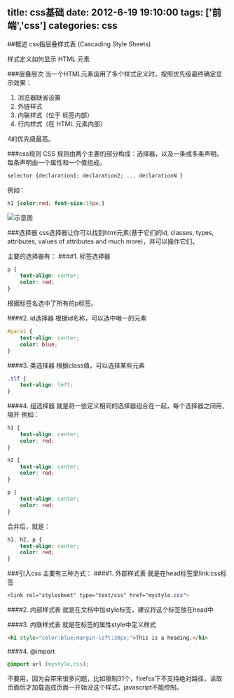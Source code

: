 title: css基础
date: 2012-6-19 19:10:00
tags: ['前端','css']
categories: css
---

##概述
css指层叠样式表 (Cascading Style Sheets)

样式定义如何显示 HTML 元素


###层叠层次
当一个HTML元素运用了多个样式定义时，按照优先级最终确定显示效果：
1. 浏览器缺省设置
2. 外链样式
3. 内联样式（位于 <head> 标签内部）
4. 行内样式（在 HTML 元素内部）

4的优先级最高。

###css规则
CSS 规则由两个主要的部分构成：选择器，以及一条或多条声明。每条声明由一个属性和一个值组成。
```css
selector {declaration1; declaration2; ... declarationN }
```
例如：
```css
h1 {color:red; font-size:14px;}
```
![示意图](/images/201206/ct_css_selector.gif)

###选择器
css选择器让你可以找到html元素(基于它们的id, classes, types, attributes, values of attributes and much more)，并可以操作它们。

主要的选择器有：
####1. 标签选择器 
```css
p {
    text-align: center;
    color: red;
}
```
根据标签名选中了所有的p标签。

####2. id选择器
根据id名称，可以选中唯一的元素
```css
#para1 {
    text-align: center;
    color: blue;
}
```
####3. 类选择器
根据class值，可以选择某些元素
```css
.tlf {
    text-align: left;
}
```
####4. 组选择器
就是将一些定义相同的选择器组合在一起，每个选择器之间用`,`隔开
例如：
```css
h1 {
    text-align: center;
    color: red;
}

h2 {
    text-align: center;
    color: red;
}

p {
    text-align: center;
    color: red;
}
```
合并后，就是：
```css
h1, h2, p {
    text-align: center;
    color: red;
}
```

###引入css
主要有三种方式：
####1. 外部样式表
就是在head标签里link:css标签
```css
<link rel="stylesheet" type="text/css" href="mystyle.css">
```

####2. 内部样式表
就是在文档中加style标签，建议将这个标签放在head中

####3. 内联样式表
就是在标签的属性style中定义样式
```html
<h1 style="color:blue;margin-left:30px;">This is a heading.</h1>
```
####4. @import
```css
@import url (mystyle.css);
```
不要用，因为会带来很多问题，比如限制31个，firefox下不支持绝对路径，读取页面后才加载造成页面一开始没这个样式，javascript不能控制。

